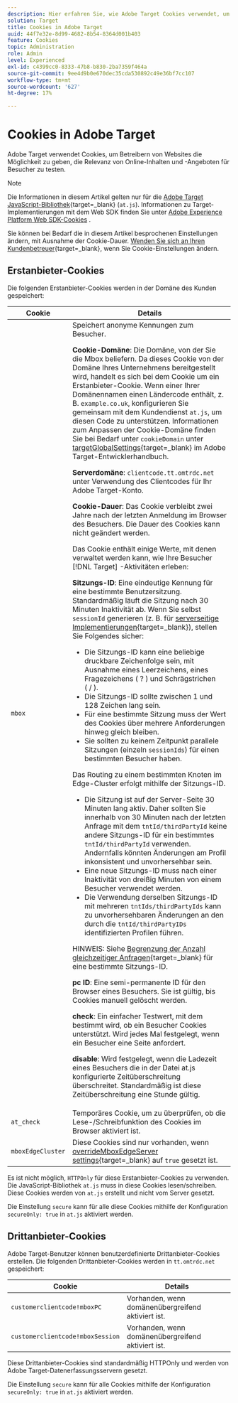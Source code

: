 ```yaml
---
description: Hier erfahren Sie, wie Adobe Target Cookies verwendet, um Website-Betreibern die Möglichkeit zu geben, zu testen, welche Online-Inhalte und Angebote für Besucher am relevantesten sind.
solution: Target
title: Cookies in Adobe Target
uuid: 44f7e32e-8d99-4682-8b54-8364d001b403
feature: Cookies
topic: Administration
role: Admin
level: Experienced
exl-id: c4399cc0-8333-47b8-b830-2ba7359f464a
source-git-commit: 9ee4d9b0e670dec35cda530892c49e36bf7cc107
workflow-type: tm+mt
source-wordcount: '627'
ht-degree: 17%

---
```


# Cookies in Adobe Target

Adobe Target verwendet Cookies, um Betreibern von Websites die Möglichkeit zu geben, die Relevanz von Online-Inhalten und -Angeboten für Besucher zu testen.

>[!NOTE]
>
>Die Informationen in diesem Artikel gelten nur für die [Adobe Target JavaScript-Bibliothek](https://experienceleague.adobe.com/docs/target-dev/developer/client-side/at-js-implementation/functions-overview/targetglobalsettings.html){target=_blank} (`at.js`). Informationen zu Target-Implementierungen mit dem Web SDK finden Sie unter [Adobe Experience Platform Web SDK-Cookies](web-sdk.md) .
>
>Sie können bei Bedarf die in diesem Artikel besprochenen Einstellungen ändern, mit Ausnahme der Cookie-Dauer. [Wenden Sie sich an Ihren Kundenbetreuer](https://experienceleague.adobe.com/docs/target/using/cmp-resources-and-contact-information.html){target=_blank}, wenn Sie Cookie-Einstellungen ändern.

## Erstanbieter-Cookies

Die folgenden Erstanbieter-Cookies werden in der Domäne des Kunden gespeichert:

| Cookie | Details |
| --- | --- |
| `mbox` | Speichert anonyme Kennungen zum Besucher.<P>**Cookie-Domäne**: Die Domäne, von der Sie die Mbox beliefern. Da dieses Cookie von der Domäne Ihres Unternehmens bereitgestellt wird, handelt es sich bei dem Cookie um ein Erstanbieter-Cookie. Wenn einer Ihrer Domänennamen einen Ländercode enthält, z. B. `example.co.uk`, konfigurieren Sie gemeinsam mit dem Kundendienst `at.js`, um diesen Code zu unterstützen. Informationen zum Anpassen der Cookie-Domäne finden Sie bei Bedarf unter `cookieDomain` unter [targetGlobalSettings](https://experienceleague.adobe.com/docs/target-dev/developer/client-side/at-js-implementation/functions-overview/targetglobalsettings.html){target=_blank} im Adobe Target-Entwicklerhandbuch.<P>**Serverdomäne**: `clientcode.tt.omtrdc.net` unter Verwendung des Clientcodes für Ihr Adobe Target-Konto.<P>**Cookie-Dauer**: Das Cookie verbleibt zwei Jahre nach der letzten Anmeldung im Browser des Besuchers. Die Dauer des Cookies kann nicht geändert werden.<P>Das Cookie enthält einige Werte, mit denen verwaltet werden kann, wie Ihre Besucher [!DNL Target] -Aktivitäten erleben:<P>**Sitzungs-ID**: Eine eindeutige Kennung für eine bestimmte Benutzersitzung. Standardmäßig läuft die Sitzung nach 30 Minuten Inaktivität ab. Wenn Sie selbst `sessionId` generieren (z. B. für [serverseitige Implementierungen](https://experienceleague.adobe.com/docs/target-dev/developer/server-side/server-side-overview.html){target=_blank}), stellen Sie Folgendes sicher:<ul><li>Die Sitzungs-ID kann eine beliebige druckbare Zeichenfolge sein, mit Ausnahme eines Leerzeichens, eines Fragezeichens ( ? ) und Schrägstrichen ( / ).</li><li>Die Sitzungs-ID sollte zwischen 1 und 128 Zeichen lang sein.</li><li>Für eine bestimmte Sitzung muss der Wert des Cookies über mehrere Anforderungen hinweg gleich bleiben.</li><li>Sie sollten zu keinem Zeitpunkt parallele Sitzungen (einzeln `sessionIds`) für einen bestimmten Besucher haben.</li></ul>Das Routing zu einem bestimmten Knoten im Edge-Cluster erfolgt mithilfe der Sitzungs-ID.<ul><li>Die Sitzung ist auf der Server-Seite 30 Minuten lang aktiv. Daher sollten Sie innerhalb von 30 Minuten nach der letzten Anfrage mit dem `tntId/thirdPartyId` keine andere Sitzungs-ID für ein bestimmtes `tntId/thirdPartyId` verwenden. Andernfalls könnten Änderungen am Profil inkonsistent und unvorhersehbar sein.</li><li>Eine neue Sitzungs-ID muss nach einer Inaktivität von dreißig Minuten von einem Besucher verwendet werden.</li><li>Die Verwendung derselben Sitzungs-ID mit mehreren `tntIds/thirdPartyIds` kann zu unvorhersehbaren Änderungen an den durch die `tntId/thirdPartyIDs` identifizierten Profilen führen.</li></ul>HINWEIS: Siehe [Begrenzung der Anzahl gleichzeitiger Anfragen](https://experienceleague.adobe.com/docs/target/using/troubleshoot/target-limits.html#content-delivery){target=_blank} für eine bestimmte Sitzungs-ID.<P>**pc ID**: Eine semi-permanente ID für den Browser eines Besuchers. Sie ist gültig, bis Cookies manuell gelöscht werden.<P>**check**: Ein einfacher Testwert, mit dem bestimmt wird, ob ein Besucher Cookies unterstützt. Wird jedes Mal festgelegt, wenn ein Besucher eine Seite anfordert.<P>**disable**: Wird festgelegt, wenn die Ladezeit eines Besuchers die in der Datei at.js konfigurierte Zeitüberschreitung überschreitet. Standardmäßig ist diese Zeitüberschreitung eine Stunde gültig. |
| `at_check` | Temporäres Cookie, um zu überprüfen, ob die Lese-/Schreibfunktion des Cookies im Browser aktiviert ist. |
| `mboxEdgeCluster` | Diese Cookies sind nur vorhanden, wenn [overrideMboxEdgeServer settings](https://experienceleague.adobe.com/docs/target-dev/developer/client-side/at-js-implementation/functions-overview/targetglobalsettings.html){target=_blank} auf `true` gesetzt ist. |

Es ist nicht möglich, `HTTPOnly` für diese Erstanbieter-Cookies zu verwenden. Die JavaScript-Bibliothek `at.js` muss in diese Cookies lesen/schreiben. Diese Cookies werden von `at.js` erstellt und nicht vom Server gesetzt.

Die Einstellung `secure` kann für alle diese Cookies mithilfe der Konfiguration `secureOnly: true` in `at.js` aktiviert werden.

## Drittanbieter-Cookies

Adobe Target-Benutzer können benutzerdefinierte Drittanbieter-Cookies erstellen. Die folgenden Drittanbieter-Cookies werden in `tt.omtrdc.net` gespeichert:

| Cookie | Details |
| --- | --- |
| `customerclientcode!mboxPC` | Vorhanden, wenn domänenübergreifend aktiviert ist. |
| `customerclientcode!mboxSession` | Vorhanden, wenn domänenübergreifend aktiviert ist. |

Diese Drittanbieter-Cookies sind standardmäßig HTTPOnly und werden von Adobe Target-Datenerfassungsservern gesetzt.

Die Einstellung `secure` kann für alle Cookies mithilfe der Konfiguration `secureOnly: true` in `at.js` aktiviert werden.
